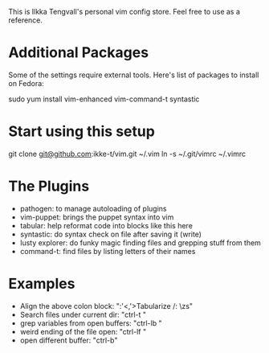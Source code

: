 This is Ilkka Tengvall's personal vim config store.
Feel free to use as a reference.

Additional Packages
===================

Some of the settings require external tools. Here's list of packages to install on Fedora:

sudo yum install vim-enhanced vim-command-t syntastic


Start using this setup
======================

git clone git@github.com:ikke-t/vim.git ~/.vim
ln -s ~/.git/vimrc ~/.vimrc

The Plugins
===========

 - pathogen:        to manage autoloading of plugins
 - vim-puppet:      brings the puppet syntax into vim
 - tabular:         help reformat code into blocks like this here
 - syntastic:       do syntax check on file after saving it (write)
 - lusty explorer:  do funky magic finding files and grepping stuff from them
 - command-t:       find files by listing letters of their names


Examples
========

 - Align the above colon block:       ":'<,'>Tabularize /:  \zs"
 - Search files under current dir:    "ctrl-t <type letters>"
 - grep variables from open buffers:  "ctrl-lb <pattern>"
 - weird ending of the file open:     "ctrl-lf <pattern>"
 - open different buffer:             "ctrl-b"

